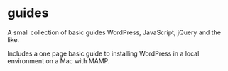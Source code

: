 guides
======

A small collection of basic guides WordPress, JavaScript, jQuery and the like.

Includes a one page basic guide to installing WordPress in a local environment on a Mac with MAMP. 
